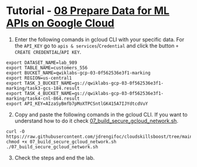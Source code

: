 # Tutorial - [08 Prepare Data for ML APIs on Google Cloud](https://www.cloudskillsboost.google/course_templates/631)

1. Enter the following comands in gcloud CLI with your specific data. For the `API_KEY` go to `apis & services`/`Credential` and click the button `+ CREATE CREDENTIAL`/`API KEY`.
```
export DATASET_NAME=lab_989
export TABLE_NAME=customers_556
export BUCKET_NAME=qwiklabs-gcp-03-0f562536e3f1-marking
export REGION=us-central1
export TASK_3_BUCKET_NAME=gs://qwiklabs-gcp-03-0f562536e3f1-marking/task3-gcs-184.result
export TASK_4_BUCKET_NAME=gs://qwiklabs-gcp-03-0f562536e3f1-marking/task4-cnl-864.result
export API_KEY=AIzaSyBmfb7pMoXTPCSntlGK415A7IJYdtcdVuY
```
2. Copy and paste the following comands in the gcloud CLI. If you want to understand how to do it check [07_build_secure_gcloud_network.sh](https://github.com/jdrengifoc/cloudskillsboost/tree/maing/cloud_CFC/skill_badges/07_build_secure_gcloud_network/07_build_secure_gcloud_network.sh).
```
curl -O https://raw.githubusercontent.com/jdrengifoc/cloudskillsboost/tree/main/gcloud_CFC/skill_badges/07_build_secure_gcloud_network/07_build_secure_gcloud_network.sh
chmod +x 07_build_secure_gcloud_network.sh
./07_build_secure_gcloud_network.sh
```
3. Check the steps and end the lab.

